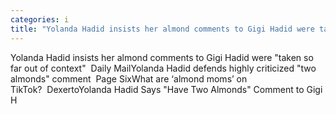 ```yaml
---
categories: i
title: "Yolanda Hadid insists her almond comments to Gigi Hadid were taken so far out of context  Daily Mail"
---
```

Yolanda Hadid insists her almond comments to Gigi Hadid were "taken so far out of context"&nbsp;&nbsp;Daily MailYolanda Hadid defends highly criticized "two almonds" comment&nbsp;&nbsp;Page SixWhat are ‘almond moms’ on TikTok?&nbsp;&nbsp;DexertoYolanda Hadid Says "Have Two Almonds" Comment to Gigi H